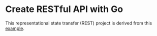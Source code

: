 # Create RESTful API with Go

This representational state transfer (REST) project is derived from this [example](https://tutorialedge.net/golang/creating-restful-api-with-golang/).
